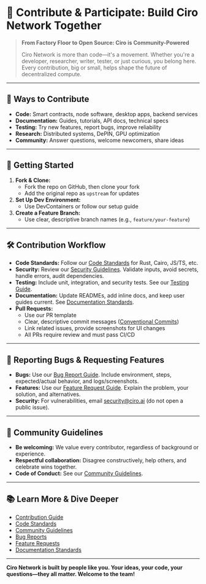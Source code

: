 # 🤝 Contribute & Participate: Build Ciro Network Together

> **From Factory Floor to Open Source: Ciro is Community-Powered**
>
> Ciro Network is more than code—it's a movement. Whether you're a developer, researcher, writer, tester, or just curious, you belong here. Every contribution, big or small, helps shape the future of decentralized compute.

---

## 🌟 Ways to Contribute

- **Code:** Smart contracts, node software, desktop apps, backend services
- **Documentation:** Guides, tutorials, API docs, technical specs
- **Testing:** Try new features, report bugs, improve reliability
- **Research:** Distributed systems, DePIN, GPU optimization
- **Community:** Answer questions, welcome newcomers, share ideas

---

## 🚀 Getting Started

1. **Fork & Clone:**
   - Fork the repo on GitHub, then clone your fork
   - Add the original repo as `upstream` for updates
2. **Set Up Dev Environment:**
   - Use DevContainers or follow our setup guide
3. **Create a Feature Branch:**
   - Use clear, descriptive branch names (e.g., `feature/your-feature`)

---

## 🛠️ Contribution Workflow

- **Code Standards:** Follow our [Code Standards](./standards.md) for Rust, Cairo, JS/TS, etc.
- **Security:** Review our [Security Guidelines](../../SECURITY.md). Validate inputs, avoid secrets, handle errors, audit dependencies.
- **Testing:** Include unit, integration, and security tests. See our [Testing Guide](./guide.md).
- **Documentation:** Update READMEs, add inline docs, and keep user guides current. See [Documentation Standards](./docs.md).
- **Pull Requests:**
  - Use our PR template
  - Clear, descriptive commit messages ([Conventional Commits](https://www.conventionalcommits.org/))
  - Link related issues, provide screenshots for UI changes
  - All PRs require review and must pass CI/CD

---

## 🐛 Reporting Bugs & Requesting Features

- **Bugs:** Use our [Bug Report Guide](./bugs.md). Include environment, steps, expected/actual behavior, and logs/screenshots.
- **Features:** Use our [Feature Request Guide](./features.md). Explain the problem, your solution, and alternatives.
- **Security:** For vulnerabilities, email security@ciro.ai (do not open a public issue).

---

## 💬 Community Guidelines

- **Be welcoming:** We value every contributor, regardless of background or experience.
- **Respectful collaboration:** Disagree constructively, help others, and celebrate wins together.
- **Code of Conduct:** See our [Community Guidelines](./community.md).

---

## 📚 Learn More & Dive Deeper
- [Contribution Guide](./guide.md)
- [Code Standards](./standards.md)
- [Community Guidelines](./community.md)
- [Bug Reports](./bugs.md)
- [Feature Requests](./features.md)
- [Documentation Standards](./docs.md)

---

**Ciro Network is built by people like you. Your ideas, your code, your questions—they all matter. Welcome to the team!**
